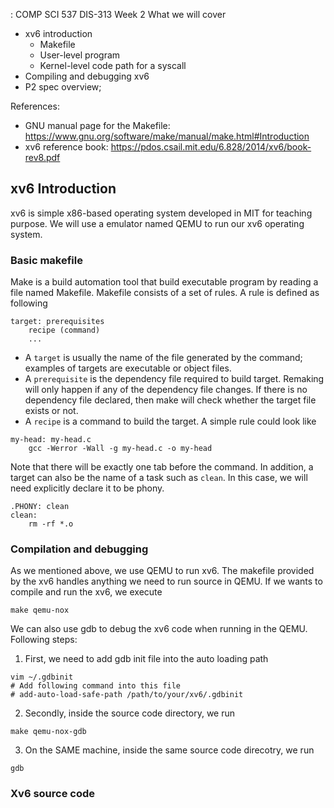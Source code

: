 : COMP SCI 537 DIS-313 Week 2
What we will cover
- xv6 introduction
    - Makefile
    - User-level program
    - Kernel-level code path for a syscall
- Compiling and debugging xv6
- P2 spec overview;

References:
- GNU manual page for the Makefile: https://www.gnu.org/software/make/manual/make.html#Introduction
- xv6 reference book: https://pdos.csail.mit.edu/6.828/2014/xv6/book-rev8.pdf

## xv6 Introduction
xv6 is simple x86-based operating system developed in MIT for teaching purpose. We will use a emulator named QEMU to run our xv6 operating system.
### Basic makefile
Make is a build automation tool that build executable program by reading a file named Makefile. Makefile consists of a set of rules. A rule is defined as following
~~~[bash]
target: prerequisites
    recipe (command)
    ...
~~~
- A `target` is usually the name of the file generated by the command; examples of targets are executable or object files. 
- A `prerequisite` is the dependency file required to build target. Remaking will only happen if any of the dependency file changes. If there is no dependency file declared, then make will check whether the target file exists or not.
- A `recipe` is a command to build the target.
A simple rule could look like
~~~[bash]
my-head: my-head.c
    gcc -Werror -Wall -g my-head.c -o my-head
~~~
Note that there will be exactly one tab before the command. In addition, a target can also be the name of a task such as `clean`. In this case, we will need explicitly declare it to be phony.
~~~
.PHONY: clean
clean:
    rm -rf *.o 
~~~
### Compilation and debugging
As we mentioned above, we use QEMU to run xv6. The makefile provided by the xv6 handles anything we need to run source in QEMU. If we wants to compile and run the xv6, we execute
~~~[bash]
make qemu-nox
~~~
We can also use gdb to debug the xv6 code when running in the QEMU. Following steps:
1. First, we need to add gdb init file into the auto loading path
~~~[bash]
vim ~/.gdbinit
# Add following command into this file
# add-auto-load-safe-path /path/to/your/xv6/.gdbinit
~~~
2. Secondly, inside the source code directory, we run
~~~[bash]
make qemu-nox-gdb
~~~
3. On the SAME machine, inside the same source code direcotry, we run
~~~
gdb
~~~
### Xv6 source code

